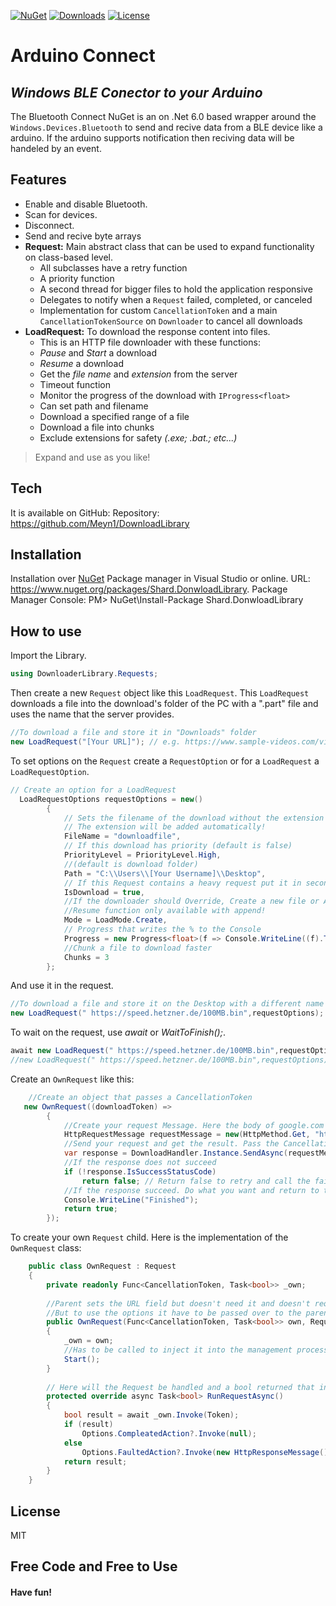 ﻿[![NuGet](https://img.shields.io/nuget/vpre/Shard.DonwloadLibrary)](https://www.nuget.org/packages/Shard.DonwloadLibrary) [![Downloads](https://img.shields.io/nuget/dt/Shard.DonwloadLibrary)](https://www.nuget.org/packages/Shard.DonwloadLibrary) [![License](https://img.shields.io/github/license/meyn1/downloadlibrary.svg)](https://github.com/meyn1/downloadlibrary/blob/master/LICENSE)
# Arduino Connect
## _Windows BLE Conector to your Arduino_


The Bluetooth Connect NuGet is an on .Net 6.0 based wrapper around the `Windows.Devices.Bluetooth` to send and recive data from a BLE device like a arduino.
If the arduino supports notification then reciving data will be handeled by an event.

## Features
- Enable and disable Bluetooth.
- Scan for devices.
- Disconnect.
- Send and recive byte arrays
- **Request:** Main abstract class that can be used to expand functionality on class-based level.
    - All subclasses have a retry function
    - A priority function
    - A second thread for bigger files to hold the application responsive
    - Delegates to notify when a `Request` failed, completed, or canceled
    - Implementation for custom `CancellationToken` and a main `CancellationTokenSource` on `Downloader` to cancel all downloads
- **LoadRequest:** To download the response content into files.
  - This is an HTTP file downloader with these functions:
  - *Pause* and *Start* a download
  - *Resume* a download
  - Get the *file name* and *extension* from the server 
  - Timeout function
  - Monitor the progress of the download with `IProgress<float>`
  - Can set path and filename 
  - Download a specified range of a file
  - Download a file into chunks
  - Exclude extensions for safety _(.exe; .bat.; etc...)_

> Expand and use as you like!

## Tech
It is available on GitHub:
Repository: https://github.com/Meyn1/DownloadLibrary

## Installation

Installation over [NuGet](https://www.nuget.org/packages/Shard.DonwloadLibrary) Package manager in Visual Studio or online.
URL: https://www.nuget.org/packages/Shard.DonwloadLibrary.
Package Manager Console: PM> NuGet\Install-Package Shard.DonwloadLibrary

## How to use

Import the Library.
```cs
using DownloaderLibrary.Requests;
```
Then create a new `Request` object like this `LoadRequest`.
This `LoadRequest` downloads a file into the download's folder of the PC with a ".part" file and uses the name that the server provides.
```cs
//To download a file and store it in "Downloads" folder
new LoadRequest("[Your URL]"); // e.g. https://www.sample-videos.com/video123/mkv/240/big_buck_bunny_240p_30mb.mkv
```
To set options on the `Request` create a `RequestOption` or for a `LoadRequest` a `LoadRequestOption`.
```cs
// Create an option for a LoadRequest
  LoadRequestOptions requestOptions = new()
        {
            // Sets the filename of the download without the extension
            // The extension will be added automatically!
            FileName = "downloadfile", 
            // If this download has priority (default is false)
            PriorityLevel = PriorityLevel.High, 
            //(default is download folder)
            Path = "C:\\Users\\[Your Username]\\Desktop", 
            // If this Request contains a heavy request put it in second thread (default is false)
            IsDownload = true,
            //If the downloader should Override, Create a new file or Append (default is Append)
            //Resume function only available with append!
            Mode = LoadMode.Create, 
            // Progress that writes the % to the Console
            Progress = new Progress<float>(f => Console.WriteLine((f).ToString("0.0%"))),
            //Chunk a file to download faster
            Chunks = 3
        };
```
And use it in the request.
```cs
//To download a file and store it on the Desktop with a different name
new LoadRequest(" https://speed.hetzner.de/100MB.bin",requestOptions);
```
To wait on the request, use *await* or *WaitToFinish();*.
```cs
await new LoadRequest(" https://speed.hetzner.de/100MB.bin",requestOptions).Task;
//new LoadRequest(" https://speed.hetzner.de/100MB.bin",requestOptions).WaitToFinish();
```
Create an `OwnRequest` like this:
```cs
    //Create an object that passes a CancellationToken
   new OwnRequest((downloadToken) =>
        {
            //Create your request Message. Here the body of google.com
            HttpRequestMessage requestMessage = new(HttpMethod.Get, "https://www.google.com");
            //Send your request and get the result. Pass the CancellationToken for handling it later over the Request object
            var response = DownloadHandler.Instance.SendAsync(requestMessage, downloadToken).Result;
            //If the response does not succeed
            if (!response.IsSuccessStatusCode)
                return false; // Return false to retry and call the failed method
            //If the response succeed. Do what you want and return to to finish the request
            Console.WriteLine("Finished");
            return true;
        });
```
To create your own `Request` child. Here is the implementation of the `OwnRequest` class:
```cs
    public class OwnRequest : Request
    {
        private readonly Func<CancellationToken, Task<bool>> _own;
        
        //Parent sets the URL field but doesn't need it and doesn't require a RequestOption because it creates then a new one.
        //But to use the options it have to be passed over to the parent
        public OwnRequest(Func<CancellationToken, Task<bool>> own, RequestOptions? requestOptions = null) : base(string.Empty, requestOptions)
        {
            _own = own;
            //Has to be called to inject it into the management process
            Start();
        }
        
        // Here will the Request be handled and a bool returned that indicates if it succeed
        protected override async Task<bool> RunRequestAsync()
        {
            bool result = await _own.Invoke(Token);
            if (result)
                Options.CompleatedAction?.Invoke(null);
            else
                Options.FaultedAction?.Invoke(new HttpResponseMessage());
            return result;
        }
    }
```
## License

MIT

## **Free Code** and **Free to Use**
#### Have fun!
